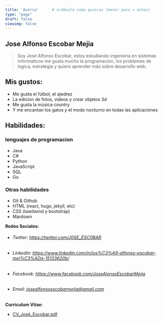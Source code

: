 ```yaml
---
title: 'Acerca'      # ordénalo como quieras (menor peso = antes)
type: "page"
draft: false
viewimg: false
---
```


## Jose Alfonso Escobar Mejia

> Soy José Alfonso Escobar, estoy estudiando ingeniería en sistemas informaticos
me gusta mucho la programacion, los problemas de logica, estrategia y quiero aprender más sobre desarrollo web.

## Mis gustos:

- Me gusta el fútbol, el ajedrez
- La edicion de fotos, videos y crear objetos 3d
- Me gusta la música country
- Y me encantan los gatos y el modo nocturno en todas las aplicaciones

## Habilidades:
### lenguajes de programacion
- Java
- C#
- Python
- JavaScript
- SQL
- Go
### Otras habilidades
- Git & Github
- HTML (react, hugo, jekyll, etc) 
- CSS (tawilwind y bootstrap)
- Mardown

**Redes Sociales:**
- ###### Twitter: https://twitter.com/J0SE_ESC0BAR

- ###### LinkedIn: https://www.linkedin.com/in/jos%C3%A9-alfonso-escobar-mej%C3%ADa-15133620b/

- ###### Facebook:  https://www.facebook.com/JoseAlonsoEscobarMejia

- ###### Email: <a href="mailto:josealfonsoescobarmejia@gmail.com">josealfonsoescobarmejia@gmail.com</a>

**Curriculum Vitae:**
- [CV_José_Escobar.pdf](/CV_José_Escobar.pdf)